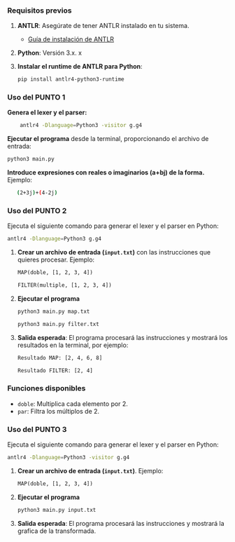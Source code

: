 ### Requisitos previos

1. **ANTLR**: Asegúrate de tener ANTLR instalado en tu sistema.
   - [Guía de instalación de ANTLR](https://www.antlr.org/download.html)
   
2. **Python**: Versión 3.x.
    x
3. **Instalar el runtime de ANTLR para Python**:
   ```bash
   pip install antlr4-python3-runtime
   ```
### Uso del PUNTO 1
**Genera el lexer y el parser:**
```bash
    antlr4 -Dlanguage=Python3 -visitor g.g4
```
**Ejecutar el programa** desde la terminal, proporcionando el archivo de entrada:
   ```bash
   python3 main.py
   ```
**Introduce expresiones con reales o imaginarios (a+bj) de la forma.** 
Ejemplo:
```bash
   (2+3j)+(4-2j)
```

### Uso del PUNTO 2
Ejecuta el siguiente comando para generar el lexer y el parser en Python:
   ```bash
   antlr4 -Dlanguage=Python3 g.g4
   ```

1. **Crear un archivo de entrada (`input.txt`)** con las instrucciones que quieres procesar. Ejemplo:
   ```txt
   MAP(doble, [1, 2, 3, 4])
   ```
   
   ```txt
   FILTER(multiple, [1, 2, 3, 4])
   ```

2. **Ejecutar el programa**
   ```bash
   python3 main.py map.txt
   ```
   ```bash
   python3 main.py filter.txt
   ```

3. **Salida esperada**:
   El programa procesará las instrucciones y mostrará los resultados en la terminal, por ejemplo:
   ```bash
   Resultado MAP: [2, 4, 6, 8]
   ```
   
   ```bash
   Resultado FILTER: [2, 4]
   ```
### Funciones disponibles
- `doble`: Multiplica cada elemento por 2.
- `par`: Filtra los múltiplos de 2.

### Uso del PUNTO 3
Ejecuta el siguiente comando para generar el lexer y el parser en Python:
   ```bash
   antlr4 -Dlanguage=Python3 -visitor g.g4
   ```
1. **Crear un archivo de entrada (`input.txt`)**. Ejemplo:
   ```txt
   MAP(doble, [1, 2, 3, 4])
   ```
2. **Ejecutar el programa**
   ```bash
   python3 main.py input.txt
   ```
3. **Salida esperada**:
   El programa procesará las instrucciones y mostrará la grafica de la transformada.


